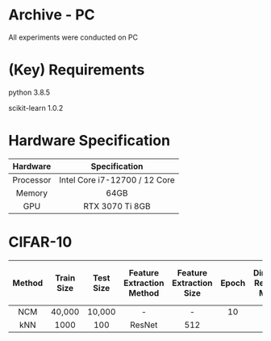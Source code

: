 # Archive - PC
 All experiments were conducted on PC

# (Key) Requirements
python 3.8.5

scikit-learn 1.0.2

# Hardware Specification

Hardware | Specification
:----: | :----:
Processor | Intel Core i7-12700 / 12 Core
Memory | 64GB
GPU | RTX 3070 Ti 8GB

# CIFAR-10
| Method | Train Size | Test Size | Feature Extraction Method | Feature Extraction Size |  Epoch  | Dimension Reduction Method | Reduced Feature | IID </br> (Accuracy / Forgetting) | CLS IID </br> (Accuracy / Forgetting) | INST </br> (Accuracy / Forgetting) | CLS INST (Acc/ Forgetting) |
|:------:|:----------:|:---------:|:-------------------------:|:-----------------------:|:-------:|:--------------------------:|:---------------:|:---------------------:|:-------------------------:|:----------------------:|:--------------------------:|
|   NCM  |   40,000   |   10,000  |           -               |           -             |   10  |             -              |        -        |         27.14 / -       |             -            |            -          |              -             |
|   kNN  |    1000    |    100    |           ResNet          |           512           |       |             pca            |        2        |            x            |           60/()          |           70          |             80             |
